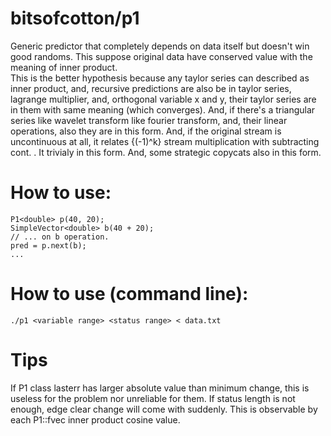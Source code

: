 # bitsofcotton/p1
Generic predictor that completely depends on data itself but doesn't win good randoms. This suppose original data have conserved value with the meaning of inner product.  
This is the better hypothesis because any taylor series can described as inner product, and, recursive predictions are also be in taylor series, lagrange multiplier, and, orthogonal variable x and y, their taylor series are in them with same meaning (which converges). And, if there's a triangular series like wavelet transform like fourier transform, and, their linear operations, also they are in this form. And, if the original stream is uncontinuous at all, it relates {(-1)^k} stream multiplication with subtracting cont. . It trivialy in this form. And, some strategic copycats also in this form.

# How to use:
    P1<double> p(40, 20);
    SimpleVector<double> b(40 + 20);
    // ... on b operation.
    pred = p.next(b);
    ...

# How to use (command line):
    ./p1 <variable range> <status range> < data.txt

# Tips
If P1 class lasterr has larger absolute value than minimum change, this is useless for the problem nor unreliable for them.
If status length is not enough, edge clear change will come with suddenly. This is observable by each P1::fvec inner product cosine value.
